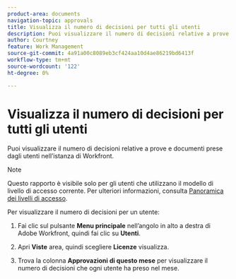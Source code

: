 ```yaml
---
product-area: documents
navigation-topic: approvals
title: Visualizza il numero di decisioni per tutti gli utenti
description: Puoi visualizzare il numero di decisioni relative a prove e documenti prese dagli utenti nell’istanza di Workfront.
author: Courtney
feature: Work Management
source-git-commit: 4a91a00c8089eb3cf424aa10d4ae86219bd6413f
workflow-type: tm+mt
source-wordcount: '122'
ht-degree: 0%

---
```



# Visualizza il numero di decisioni per tutti gli utenti

Puoi visualizzare il numero di decisioni relative a prove e documenti prese dagli utenti nell’istanza di Workfront.

>[!NOTE]
>
>Questo rapporto è visibile solo per gli utenti che utilizzano il modello di livello di accesso corrente. Per ulteriori informazioni, consulta [Panoramica dei livelli di accesso](/help/quicksilver/administration-and-setup/add-users/how-access-levels-work/access-level-overview.md).

Per visualizzare il numero di decisioni per un utente:

1. Fai clic sul pulsante **Menu principale** nell’angolo in alto a destra di Adobe Workfront, quindi fai clic su **Utenti**.

1. Apri **Viste** area, quindi scegliere **Licenze** visualizza.

1. Trova la colonna **Approvazioni di questo mese** per visualizzare il numero di decisioni che ogni utente ha preso nel mese.

